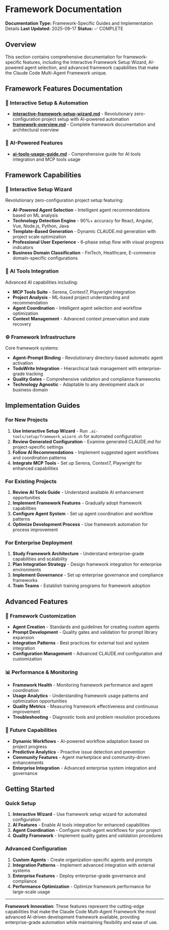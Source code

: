 # Framework Documentation

**Documentation Type:** Framework-Specific Guides and Implementation Details
**Last Updated:** 2025-09-17
**Status:** ✅ COMPLETE

## Overview

This section contains comprehensive documentation for framework-specific features, including the Interactive Framework Setup Wizard, AI-powered agent selection, and advanced framework capabilities that make the Claude Code Multi-Agent Framework unique.

## Framework Features Documentation

### 🧙 **Interactive Setup & Automation**
- **[interactive-framework-setup-wizard.md](interactive-framework-setup-wizard.md)** - Revolutionary zero-configuration project setup with AI-powered automation
- **[framework-overview.md](framework-overview.md)** - Complete framework documentation and architectural overview

### 🧠 **AI-Powered Features**
- **[ai-tools-usage-guide.md](ai-tools-usage-guide.md)** - Comprehensive guide for AI tools integration and MCP tools usage

## Framework Capabilities

### 🤖 **Interactive Setup Wizard**
Revolutionary zero-configuration project setup featuring:
- **AI-Powered Agent Selection** - Intelligent agent recommendations based on ML analysis
- **Technology Detection Engine** - 90%+ accuracy for React, Angular, Vue, Node.js, Python, Java
- **Template-Based Generation** - Dynamic CLAUDE.md generation with project scale optimization
- **Professional User Experience** - 6-phase setup flow with visual progress indicators
- **Business Domain Classification** - FinTech, Healthcare, E-commerce domain-specific configurations

### 🧠 **AI Tools Integration**
Advanced AI capabilities including:
- **MCP Tools Suite** - Serena, Context7, Playwright integration
- **Project Analysis** - ML-based project understanding and recommendation
- **Agent Coordination** - Intelligent agent selection and workflow optimization
- **Context Management** - Advanced context preservation and state recovery

### ⚙️ **Framework Infrastructure**
Core framework systems:
- **Agent-Prompt Binding** - Revolutionary directory-based automatic agent activation
- **TodoWrite Integration** - Hierarchical task management with enterprise-grade tracking
- **Quality Gates** - Comprehensive validation and compliance frameworks
- **Technology Agnostic** - Adaptable to any development stack or business domain

## Implementation Guides

### For New Projects
1. **Use Interactive Setup Wizard** - Run `.ai-tools/setup/framework_wizard.sh` for automated configuration
2. **Review Generated Configuration** - Examine generated CLAUDE.md for project-specific settings
3. **Follow AI Recommendations** - Implement suggested agent workflows and coordination patterns
4. **Integrate MCP Tools** - Set up Serena, Context7, Playwright for enhanced capabilities

### For Existing Projects
1. **Review AI Tools Guide** - Understand available AI enhancement opportunities
2. **Implement Framework Features** - Gradually adopt framework capabilities
3. **Configure Agent System** - Set up agent coordination and workflow patterns
4. **Optimize Development Process** - Use framework automation for process improvement

### For Enterprise Deployment
1. **Study Framework Architecture** - Understand enterprise-grade capabilities and scalability
2. **Plan Integration Strategy** - Design framework integration for enterprise environments
3. **Implement Governance** - Set up enterprise governance and compliance frameworks
4. **Train Teams** - Establish training programs for framework adoption

## Advanced Features

### 🔧 **Framework Customization**
- **Agent Creation** - Standards and guidelines for creating custom agents
- **Prompt Development** - Quality gates and validation for prompt library expansion
- **Integration Patterns** - Best practices for external tool and system integration
- **Configuration Management** - Advanced CLAUDE.md configuration and customization

### 📊 **Performance & Monitoring**
- **Framework Health** - Monitoring framework performance and agent coordination
- **Usage Analytics** - Understanding framework usage patterns and optimization opportunities
- **Quality Metrics** - Measuring framework effectiveness and continuous improvement
- **Troubleshooting** - Diagnostic tools and problem resolution procedures

### 🚀 **Future Capabilities**
- **Dynamic Workflows** - AI-powered workflow adaptation based on project progress
- **Predictive Analytics** - Proactive issue detection and prevention
- **Community Features** - Agent marketplace and community-driven enhancements
- **Enterprise Integration** - Advanced enterprise system integration and governance

## Getting Started

### Quick Setup
1. **Interactive Wizard** - Use framework setup wizard for automated configuration
2. **AI Features** - Enable AI tools integration for enhanced capabilities
3. **Agent Coordination** - Configure multi-agent workflows for your project
4. **Quality Framework** - Implement quality gates and validation procedures

### Advanced Configuration
1. **Custom Agents** - Create organization-specific agents and prompts
2. **Integration Patterns** - Implement advanced integration with external systems
3. **Enterprise Features** - Deploy enterprise-grade governance and compliance
4. **Performance Optimization** - Optimize framework performance for large-scale usage

---

**Framework Innovation**: These features represent the cutting-edge capabilities that make the Claude Code Multi-Agent Framework the most advanced AI-driven development framework available, providing enterprise-grade automation while maintaining flexibility and ease of use.